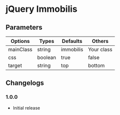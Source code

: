 # jQuery Immobilis

## Parameters

| Options       | Types   | Defaults  | Others     |
| ------------- | ------- | --------- | ---------- |
| mainClass     | string  | immobilis | Your class |
| css           | boolean | true      | false      |
| target        | string  | top       | bottom     |

## Changelogs

### 1.0.0

* Initial release